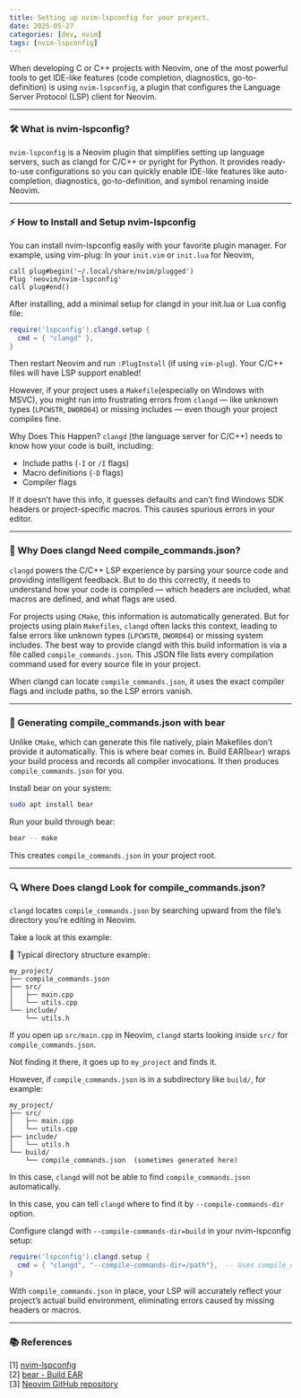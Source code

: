 ```yaml
---
title: Setting up nvim-lspconfig for your project.
date: 2025-05-27
categories: [dev, nvim]
tags: [nvim-lspconfig]
---
```


When developing C or C++ projects with Neovim, one of the most powerful tools to get IDE-like features (code completion, diagnostics, go-to-definition) is using `nvim-lspconfig`, a plugin that configures the Language Server Protocol (LSP) client for Neovim.

---

### 🛠️ What is nvim-lspconfig?

`nvim-lspconfig` is a Neovim plugin that simplifies setting up language servers, such as clangd for C/C++ or pyright for Python. It provides ready-to-use configurations so you can quickly enable IDE-like features like auto-completion, diagnostics, go-to-definition, and symbol renaming inside Neovim.

---

### ⚡ How to Install and Setup nvim-lspconfig

You can install nvim-lspconfig easily with your favorite plugin manager. For example, using vim-plug:
In your `init.vim` or `init.lua` for Neovim,

```
call plug#begin('~/.local/share/nvim/plugged')
Plug 'neovim/nvim-lspconfig'
call plug#end()
```

After installing, add a minimal setup for clangd in your init.lua or Lua config file:

```lua
require('lspconfig').clangd.setup {
  cmd = { "clangd" },
}
```

Then restart Neovim and run `:PlugInstall` (if using `vim-plug`). Your C/C++ files will have LSP support enabled!

However, if your project uses a `Makefile`(especially on Windows with MSVC), you might run into frustrating errors from `clangd` — like unknown types (`LPCWSTR`, `DWORD64`) or missing includes — even though your project compiles fine.

Why Does This Happen?
`clangd` (the language server for C/C++) needs to know how your code is built, including:

- Include paths (`-I` or `/I` flags)
- Macro definitions (`-D` flags)
- Compiler flags

If it doesn’t have this info, it guesses defaults and can’t find Windows SDK headers or project-specific macros. This causes spurious errors in your editor.

--- 

### 🤔 Why Does clangd Need compile_commands.json?

`clangd` powers the C/C++ LSP experience by parsing your source code and providing intelligent feedback. But to do this correctly, it needs to understand how your code is compiled — which headers are included, what macros are defined, and what flags are used.

For projects using `CMake`, this information is automatically generated. But for projects using plain `Makefiles`, `clangd` often lacks this context, leading to false errors like unknown types (`LPCWSTR`, `DWORD64`) or missing system includes.
The best way to provide clangd with this build information is via a file called `compile_commands.json`. This JSON file lists every compilation command used for every source file in your project.

When clangd can locate `compile_commands.json`, it uses the exact compiler flags and include paths, so the LSP errors vanish.

---

### 🐻 Generating compile_commands.json with bear

Unlike `CMake`, which can generate this file natively, plain Makefiles don’t provide it automatically. This is where bear comes in.  Build EAR(`bear`) wraps your build process and records all compiler invocations. It then produces `compile_commands.json` for you.

Install bear on your system:

```bash
sudo apt install bear
```

Run your build through bear:

```bash
bear -- make
```

This creates `compile_commands.json` in your project root.

---

### 🔍 Where Does clangd Look for compile_commands.json?

`clangd` locates `compile_commands.json` by searching upward from the file’s directory you’re editing in Neovim.

Take a look at this example:

📁 Typical directory structure example:
```
my_project/
├── compile_commands.json
├── src/
│   ├── main.cpp
│   └── utils.cpp
└── include/
    └── utils.h
```
If you open up `src/main.cpp` in Neovim, `clangd` starts looking inside `src/` for `compile_commands.json`.

Not finding it there, it goes up to `my_project` and finds it.


However, if `compile_commands.json` is in a subdirectory like `build/`, for example:
```
my_project/
├── src/
│   ├── main.cpp
│   └── utils.cpp
├── include/
│   └── utils.h
└── build/
    └── compile_commands.json  (sometimes generated here)
```

In this case, `clangd` will not be able to find `compile_commands.json` automatically.  

In this case, you can tell `clangd` where to find it by `--compile-commands-dir` option.  

Configure clangd with `--compile-commands-dir=build` in your nvim-lspconfig setup:  

```lua
require('lspconfig').clangd.setup {
  cmd = { "clangd", "--compile-commands-dir=/path"},  -- Uses compile_commands.json automatically
}
```

With `compile_commands.json` in place, your LSP will accurately reflect your project’s actual build environment, eliminating errors caused by missing headers or macros.

---

### 📚 References
[1] [nvim-lspconfig](https://github.com/neovim/nvim-lspconfig)  
[2] [bear - Build EAR](https://github.com/rizsotto/Bear)  
[3] [Neovim GitHub repository](https://github.com/neovim/neovim)  

